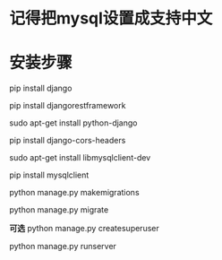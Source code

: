 # 记得把mysql设置成支持中文

# 安装步骤
pip install django

pip install djangorestframework

sudo apt-get install python-django

pip install django-cors-headers

sudo apt-get install libmysqlclient-dev

pip install mysqlclient

python manage.py makemigrations

python manage.py migrate

**可选** python manage.py createsuperuser

python manage.py runserver